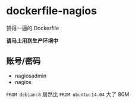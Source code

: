 # dockerfile-nagios
赞得一逼的 Dockerfile

**请马上用到生产环境中**

## 账号/密码

* nagiosadmin
* nagios

`FROM debian:8` 居然比 `FROM ubuntu:14.04` 大了 80M

